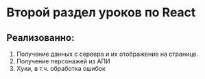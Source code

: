 # Второй раздел уроков по React

## Реализованно:

1. Получение данных с сервера и их отображение на странице.
2. Получение персонажей из АПИ
3. Хуки, в т.ч. обработка ошибок
